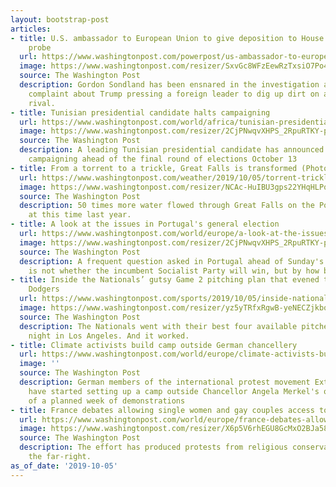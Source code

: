 ```yaml
---
layout: bootstrap-post
articles:
- title: U.S. ambassador to European Union to give deposition to House panels in impeachment
    probe
  url: https://www.washingtonpost.com/powerpost/us-ambassador-to-european-union-to-give-deposition-to-house-panels-in-impeachment-probe/2019/10/05/cf9bcbf0-e76e-11e9-b403-f738899982d2_story.html
  image: https://www.washingtonpost.com/resizer/SxvGc8WFzEewRzTxsiO7Po4jS-c=/1484x0/arc-anglerfish-washpost-prod-washpost.s3.amazonaws.com/public/LZUINGXG6UI6TIZRFXYS2VVIBM.jpg
  source: The Washington Post
  description: Gordon Sondland has been ensnared in the investigation after a whistleblower’s
    complaint about Trump pressing a foreign leader to dig up dirt on a domestic political
    rival.
- title: Tunisian presidential candidate halts campaigning
  url: https://www.washingtonpost.com/world/africa/tunisian-presidential-candidate-halts-campaigning/2019/10/05/340afbb4-e770-11e9-b0a6-3d03721b85ef_story.html
  image: https://www.washingtonpost.com/resizer/2CjPNwqvXHPS_2RpuRTKY-p3eVo=/1484x0/www.washingtonpost.com/pb/resources/img/twp-social-share.png
  source: The Washington Post
  description: A leading Tunisian presidential candidate has announced he will stop
    campaigning ahead of the final round of elections October 13
- title: From a torrent to a trickle, Great Falls is transformed (Photos)
  url: https://www.washingtonpost.com/weather/2019/10/05/torrent-trickle-great-falls-is-transformed-photos/
  image: https://www.washingtonpost.com/resizer/NCAc-HuIBU3gps22YHqHLPq3eRs=/1484x0/arc-anglerfish-washpost-prod-washpost.s3.amazonaws.com/public/3BOSB5WEB5FAFDBFAZF66UVF64.jpg
  source: The Washington Post
  description: 50 times more water flowed through Great Falls on the Potomac River
    at this time last year.
- title: A look at the issues in Portugal's general election
  url: https://www.washingtonpost.com/world/europe/a-look-at-the-issues-in-portugals-general-election/2019/10/05/93d12786-e76f-11e9-b0a6-3d03721b85ef_story.html
  image: https://www.washingtonpost.com/resizer/2CjPNwqvXHPS_2RpuRTKY-p3eVo=/1484x0/www.washingtonpost.com/pb/resources/img/twp-social-share.png
  source: The Washington Post
  description: A frequent question asked in Portugal ahead of Sunday's general election
    is not whether the incumbent Socialist Party will win, but by how big a margin
- title: Inside the Nationals’ gutsy Game 2 pitching plan that evened the NLDS against
    Dodgers
  url: https://www.washingtonpost.com/sports/2019/10/05/inside-nationals-gutsy-game-pitching-plan-that-evened-nlds-against-dodgers/
  image: https://www.washingtonpost.com/resizer/yz5yTRfxRgwB-yeNECZjkbqjl40=/1484x0/arc-anglerfish-washpost-prod-washpost.s3.amazonaws.com/public/7QVGIKXHFQI6TMFGHUBXEG4F54.jpg
  source: The Washington Post
  description: The Nationals went with their best four available pitchers on Friday
    night in Los Angeles. And it worked.
- title: Climate activists build camp outside German chancellery
  url: https://www.washingtonpost.com/world/europe/climate-activists-build-camp-outside-german-chancellery/2019/10/05/b01b3744-e76d-11e9-b0a6-3d03721b85ef_story.html
  image: ''
  source: The Washington Post
  description: German members of the international protest movement Extinction Rebellion
    have started setting up a camp outside Chancellor Angela Merkel's office ahead
    of a planned week of demonstrations
- title: France debates allowing single women and gay couples access to IVF
  url: https://www.washingtonpost.com/world/europe/france-debates-allowing-single-women-and-gay-couples-access-to-ivf/2019/10/05/fddae728-e456-11e9-b0a6-3d03721b85ef_story.html
  image: https://www.washingtonpost.com/resizer/X6p5V6rhEGU8GcMxO2BJa58Cngc=/1440x0/smart/arc-anglerfish-washpost-prod-washpost.s3.amazonaws.com/public/GYOGGXXHDYI6TJXIQ5M4LR7WBA.jpg
  source: The Washington Post
  description: The effort has produced protests from religious conservatives and on
    the far-right.
as_of_date: '2019-10-05'
---
```


